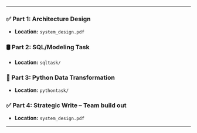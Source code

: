 
---

### ✅ Part 1: Architecture Design
- **Location:** `system_design.pdf`

### 🛢️ Part 2: SQL/Modeling Task
- **Location:** `sqltask/`

### 🐍 Part 3: Python Data Transformation
- **Location:** `pythontask/`

### ✅ Part 4: Strategic Write – Team build out
- **Location:** `system_design.pdf`

---
